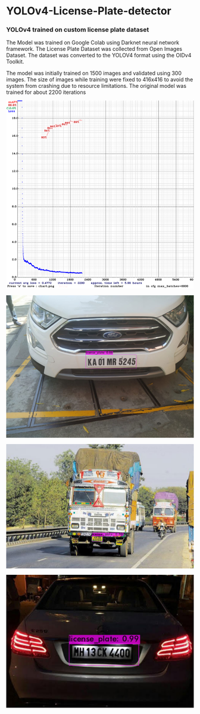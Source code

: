 # YOLOv4-License-Plate-detector
### YOLOv4 trained on custom license plate dataset
The Model was trained on Google Colab using Darknet neural network framework.
The License Plate Dataset was collected from Open Images Dataset.
The dataset was converted to the YOLOV4 format using the OIDv4 Toolkit.

The model was initially trained on 1500 images and validated using 300 images.
The size of images while training were fixed to 416x416 to avoid the system from crashing due to resource limitations.
The original model was trained for about 2200 iterations


![Detection1](https://github.com/RajAayush1/YOLOv4-License-Plate-detector/blob/main/chart.png)

![Detection1](https://github.com/RajAayush1/YOLOv4-License-Plate-detector/blob/main/images/Detection2.png)

![Detection2](https://github.com/RajAayush1/YOLOv4-License-Plate-detector/blob/main/images/detection3.png)

![Detection3](https://github.com/RajAayush1/YOLOv4-License-Plate-detector/blob/main/images/Detection1.png)
